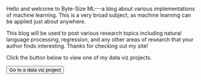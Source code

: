 Hello and welcome to Byte-Size ML---a blog about various implementations of machine learning. This is a very broad subject, as machine learning can be applied just about anywhere.

This blog will be used to post various research topics including natural language processing, regression, and any other areas of research that your author finds interesting. Thanks for checking out my site! 

<p>Click the button below to view one of my data viz projects.</p>
    <button onclick="location.href='_posts/MonkeyType/monkey_type_report.html'">Go to a data viz project</button>
